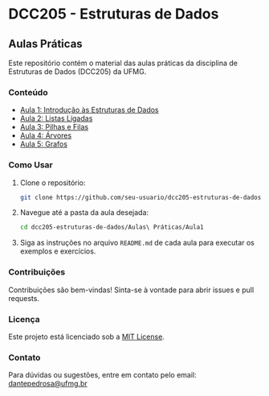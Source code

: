 # DCC205 - Estruturas de Dados

## Aulas Práticas

Este repositório contém o material das aulas práticas da disciplina de Estruturas de Dados (DCC205) da UFMG.

### Conteúdo

- [Aula 1: Introdução às Estruturas de Dados](./Aula1)
- [Aula 2: Listas Ligadas](./Aula2)
- [Aula 3: Pilhas e Filas](./Aula3)
- [Aula 4: Árvores](./Aula4)
- [Aula 5: Grafos](./Aula5)

### Como Usar

1. Clone o repositório:
    ```sh
    git clone https://github.com/seu-usuario/dcc205-estruturas-de-dados.git
    ```
2. Navegue até a pasta da aula desejada:
    ```sh
    cd dcc205-estruturas-de-dados/Aulas\ Práticas/Aula1
    ```
3. Siga as instruções no arquivo `README.md` de cada aula para executar os exemplos e exercícios.

### Contribuições

Contribuições são bem-vindas! Sinta-se à vontade para abrir issues e pull requests.

### Licença

Este projeto está licenciado sob a [MIT License](./LICENSE).

### Contato

Para dúvidas ou sugestões, entre em contato pelo email: [dantepedrosa@ufmg.br](mailto:dantepedrosa@ufmg.br)